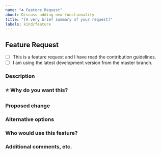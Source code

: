 ```yaml
---
name: "☘️ Feature Request"
about: Discuss adding new functionality
title: "[A very brief summary of your request]"
labels: kind/feature
---
```

<!-- Before submitting a new issue, please make sure that the same issue has not been created already -->

## Feature Request

<!-- Replace the space character between the square brackets with an x in order to check the boxes -->
- [ ] This is a feature request and I have read the contribution guidelines.
- [ ] I am using the latest development version from the master branch.

### Description

<!-- Explain the feature as clearly as you can. What is it, how would you expect it to work, and what value does it bring to CloudKats? -->

### ⭐️ Why do you want this?
<!-- Let us know what is the use case that this improvement solves -->

### Proposed change
<!-- Use this section to describe the feature you'd like to be added. -->


### Alternative options
<!-- Use this section to describe alternative options and why you've decided on the proposed feature above. -->


### Who would use this feature?
<!-- Describe who would benefit from using this feature. -->

### Additional comments, etc.
